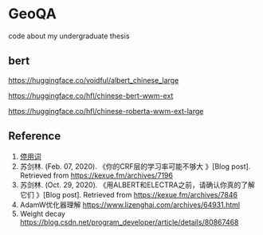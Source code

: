 # GeoQA
code about my undergraduate thesis



## bert
https://huggingface.co/voidful/albert_chinese_large

https://huggingface.co/hfl/chinese-bert-wwm-ext

https://huggingface.co/hfl/chinese-roberta-wwm-ext-large






## Reference

1. [停用词](https://github.com/fighting41love/Chinese_from_dongxiexidian/blob/master/dict/%E4%B8%AD%E6%96%87%E5%81%9C%E7%94%A8%E8%AF%8D%E5%BA%93.txt)
2. 苏剑林. (Feb. 07, 2020). 《你的CRF层的学习率可能不够大 》[Blog post]. Retrieved from https://kexue.fm/archives/7196
3. 苏剑林. (Oct. 29, 2020). 《用ALBERT和ELECTRA之前，请确认你真的了解它们 》[Blog post]. Retrieved from https://kexue.fm/archives/7846
4. AdamW优化器理解 https://www.lizenghai.com/archives/64931.html
5. Weight decay https://blog.csdn.net/program_developer/article/details/80867468